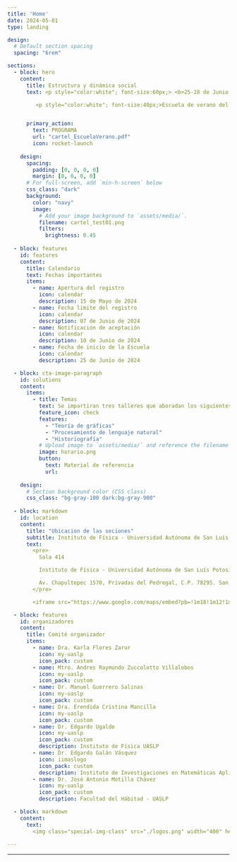 ```yaml
---
title: 'Home'
date: 2024-05-01
type: landing

design:
  # Default section spacing
  spacing: "6rem"

sections:
  - block: hero
    content:
      title: Estructura y dinámica social
      text: <p style="color:white"; font-size:60px;> <b>25-28 de Junio de 2024</b></p>

         <p style="color:white"; font-size:40px;>Escuela de verano del Laboratorio de Estructuras y Dinámicas Sociales</p>


      primary_action:
        text: PROGRAMA
        url: "cartel_EscuelaVerano.pdf"
        icon: rocket-launch
      
    design:
      spacing:
        padding: [0, 0, 0, 0]
        margin: [0, 0, 0, 0]
      # For full-screen, add `min-h-screen` below
      css_class: "dark"
      background:
        color: "navy"
        image:
          # Add your image background to `assets/media/`.
          filename: cartel_test01.png
          filters:
            brightness: 0.45
  
  - block: features
    id: features
    content:
      title: Calendario
      text: Fechas importantes
      items:
        - name: Apertura del registro
          icon: calendar
          description: 15 de Mayo de 2024
        - name: Fecha limite del registro
          icon: calendar
          description: 07 de Junio de 2024
        - name: Notificación de aceptación
          icon: calendar
          description: 10 de Junio de 2024
        - name: Fecha de inicio de la Escuela
          icon: calendar
          description: 25 de Junio de 2024

  - block: cta-image-paragraph
    id: solutions
    content:
      items:
        - title: Temas
          text: Se impartiran tres talleres que aboradan los siguientes tópicos
          feature_icon: check
          features:
            - "Teoría de gráficas"
            - "Procesamiento de lenguaje natural"
            - "Historiografía"
          # Upload image to `assets/media/` and reference the filename here
          image: horario.png
          button:
            text: Material de referencia
            url: 
        
    design:
      # Section background color (CSS class)
      css_class: "bg-gray-100 dark:bg-gray-900"
    
  - block: markdown
    id: location
    content:
      title: "Ubicacion de las seciones"
      subtitle: Instituto de Física - Universidad Autónoma de San Luís Potosí
      text:
        <pre>
          Sala 414

          Instituto de Física - Universidad Autónoma de San Luís Potosí

          Av. Chapultepec 1570, Privadas del Pedregal, C.P. 78295. San Luis Potosí, S.L.P.
        </pre>

        <iframe src="https://www.google.com/maps/embed?pb=!1m18!1m12!1m3!1d39856.562056704766!2d-101.01822560264485!3d22.13112266562984!2m3!1f0!2f0!3f0!3m2!1i1024!2i768!4f13.1!3m3!1m2!1s0x842a98d23dad93ad%3A0xcef2639e89e088f2!2sInstituto%20de%20F%C3%ADsica%20UASLP!5e0!3m2!1ses-419!2smx!4v1718688544557!5m2!1ses-419!2smx" width="600" height="450" style="border:0;" allowfullscreen="" loading="lazy" referrerpolicy="no-referrer-when-downgrade"></iframe>

  - block: features
    id: organizadores
    content:
      title: Comité organizador
      items:
        - name: Dra. Karla Flores Zarur
          icon: my-uaslp
          icon_pack: custom
        - name: Mtro. Andres Raymundo Zuccolotto Villalobos
          icon: my-uaslp
          icon_pack: custom
        - name: Dr. Manuel Guerrero Salinas
          icon: my-uaslp
          icon_pack: custom
        - name: Dra. Erendida Cristina Mancilla
          icon: my-uaslp
          icon_pack: custom
        - name: Dr. Edgardo Ugalde
          icon: my-uaslp
          icon_pack: custom
          description: Instituto de Física UASLP
        - name: Dr. Edgardo Galán Vásquez
          icon: iimaslogo
          icon_pack: custom
          description: Instituto de Investigaciones en Matemáticas Aplicadas y en Sistemas - UNAM
        - name: Dr. José Antonio Motilla Chávez
          icon: my-uaslp
          icon_pack: custom
          description: Facultad del Hábitad - UASLP

  - block: markdown
    content:
      text: 
        <img class="special-img-class" src="./logos.png" width="400" height="800" />
        
---
```



  
---
